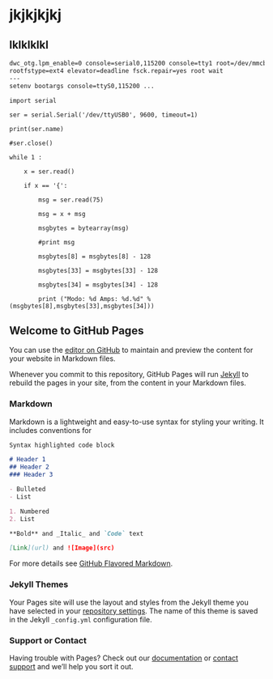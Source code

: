# jkjkjkjkj
## lklklklkl

```markdown
dwc_otg.lpm_enable=0 console=serial0,115200 console=tty1 root=/dev/mmcblk0p2 
rootfstype=ext4 elevator=deadline fsck.repair=yes root wait
---
setenv bootargs console=ttyS0,115200 ...
```
```
import serial

ser = serial.Serial('/dev/ttyUSB0', 9600, timeout=1)

print(ser.name)

#ser.close()

while 1 :

    x = ser.read()

    if x == '{':

        msg = ser.read(75)

        msg = x + msg

        msgbytes = bytearray(msg)

        #print msg

        msgbytes[8] = msgbytes[8] - 128

        msgbytes[33] = msgbytes[33] - 128

        msgbytes[34] = msgbytes[34] - 128

        print ("Modo: %d Amps: %d.%d" % (msgbytes[8],msgbytes[33],msgbytes[34]))
```


## Welcome to GitHub Pages

You can use the [editor on GitHub](https://github.com/vicen-t/imax-charge-station/edit/master/README.md) to maintain and preview the content for your website in Markdown files.

Whenever you commit to this repository, GitHub Pages will run [Jekyll](https://jekyllrb.com/) to rebuild the pages in your site, from the content in your Markdown files.

### Markdown

Markdown is a lightweight and easy-to-use syntax for styling your writing. It includes conventions for

```markdown
Syntax highlighted code block

# Header 1
## Header 2
### Header 3

- Bulleted
- List

1. Numbered
2. List

**Bold** and _Italic_ and `Code` text

[Link](url) and ![Image](src)
```

For more details see [GitHub Flavored Markdown](https://guides.github.com/features/mastering-markdown/).

### Jekyll Themes

Your Pages site will use the layout and styles from the Jekyll theme you have selected in your [repository settings](https://github.com/vicen-t/imax-charge-station/settings). The name of this theme is saved in the Jekyll `_config.yml` configuration file.

### Support or Contact

Having trouble with Pages? Check out our [documentation](https://help.github.com/categories/github-pages-basics/) or [contact support](https://github.com/contact) and we’ll help you sort it out.


